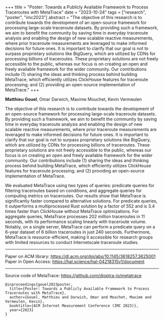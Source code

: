 +++
title = "Poster: Towards a Publicly Available Framework to Process Traceroutes with MetaTrace"
date = "2023-10-24"
tags = ["research", "poster", "imc2023"] 
abstract  = "The objective of this research is to contribute towards the development of an open-source framework for processing large-scale traceroute datasets. By providing such a framework, we aim to benefit the community by saving time in everyday traceroute analysis and enabling the design of new scalable reactive measurements, where prior traceroute measurements are leveraged to make informed decisions for future ones. It is important to clarify that our goal is not to surpass proprietary solutions like BigQuery, which are utilized by CDNs for processing billions of traceroutes. These proprietary solutions are not freely accessible to the public, whereas our focus is on creating an open and freely available framework for the wider community. Our contributions include (1) sharing the ideas and thinking process behind building MetaTrace, which efficiently utilizes ClickHouse features for traceroute processing; and (2) providing an open-source implementation of MetaTrace."
+++

**Matthieu Gouel**, Omar Darwich, Maxime Mouchet, Kevin Vermeulen

The objective of this research is to contribute towards the development of an open-source framework for processing large-scale traceroute datasets. By providing such a framework, we aim to benefit the community by saving time in everyday traceroute analysis and enabling the design of new scalable reactive measurements, where prior traceroute measurements are leveraged to make informed decisions for future ones.
It is important to clarify that our goal is not to surpass proprietary solutions like BigQuery, which are utilized by CDNs for processing billions of traceroutes. These proprietary solutions are not freely accessible to the public, whereas our focus is on creating an open and freely available framework for the wider community.
Our contributions include (1) sharing the ideas and thinking process behind building MetaTrace, which efficiently utilizes ClickHouse features for traceroute processing; and (2) providing an open-source implementation of MetaTrace.

We evaluated MetaTrace using two types of queries: predicate queries for filtering traceroutes based on conditions, and aggregate queries for computing metrics on traceroutes. Our results show that MetaTrace is significantly faster compared to alternative solutions.
For predicate queries, it outperforms a multiprocessed Rust solution by a factor of 552 and is 3.4 times faster than ClickHouse without MetaTrace optimizations. For aggregate queries, MetaTrace processes 202 million traceroutes in 11 seconds, with its performance scaling linearly with traceroute volume. Notably, on a single server, MetaTrace can perform a predicate query on a 6-year dataset of 6 billion traceroutes in just 240 seconds.
Furthermore, MetaTrace is resource-efficient, making it accessible for research groups with limited resources to conduct Internetscale traceroute studies.

---

Paper on ACM library: https://dl.acm.org/doi/abs/10.1145/3618257.3625001  
Paper in Open Access: https://hal.science/hal-04218315v1/document  


---

Source code of MetaTrace: https://github.com/dioptra-io/metatrace  

```
@inproceedings{gouel2023poster,
  title={Poster: Towards a Publicly Available Framework to Process Traceroutes with MetaTrace},
  author={Gouel, Matthieu and Darwich, Omar and Mouchet, Maxime and Vermeulen, Kevin},
  booktitle={ACM Internet Measurement Conference (IMC 2023)},
  year={2023}
}
```
